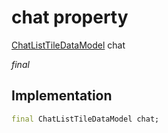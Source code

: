 


# chat property







[ChatListTileDataModel](../../models_chats_chat_list_tile_data_model/ChatListTileDataModel-class.md) chat
  
_<span class="feature">final</span>_






## Implementation

```dart
final ChatListTileDataModel chat;
```







